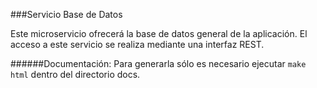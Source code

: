 ###Servicio Base de Datos

Este microservicio ofrecerá la base de datos general de la aplicación. El acceso a este servicio se realiza mediante una interfaz REST.


######Documentación:
Para generarla sólo es necesario ejecutar ``make html`` dentro del directorio docs.
